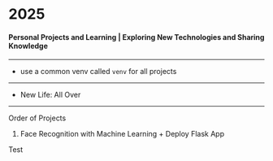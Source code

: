 # 2025
#### Personal Projects and Learning | Exploring New Technologies and Sharing Knowledge

---

- use a common venv called `venv` for all projects

--- 

- New Life: All Over

---
Order of Projects

1. Face Recognition with Machine Learning + Deploy Flask App


Test
